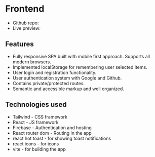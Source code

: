 # Frontend

- Github repo:   
- Live preview:  

## Features
- Fully responsive SPA built with mobile first approach. Supports all modern browsers.
- Implemented localStorage for remembering user selected items.
- User login and registration functionality.
- User authentication system with Google and Github.
- Contains private/protected routes.
- Semantic and accessible markup and well organized.

## Technologies used
- Tailwind - CSS framework
- React - JS framework
- Firebase - Authentication and hosting
- React router dom - Routing in the app
- react hot toast - for showing toast notifications
- react icons - for icons
- vite - for building the app
  
